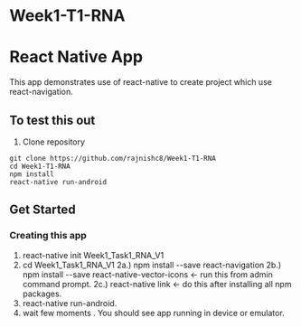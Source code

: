 # Week1-T1-RNA
# React Native App 
This app demonstrates use of react-native to create project which use react-navigation.

## To test this out

1. Clone repository   
```
git clone https://github.com/rajnishc8/Week1-T1-RNA
cd Week1-T1-RNA
npm install
react-native run-android
```

## Get Started

### Creating this app 
1.  react-native init Week1_Task1_RNA_V1
2.  cd Week1_Task1_RNA_V1
    2a.) npm install --save react-navigation
    2b.) npm install --save react-native-vector-icons  <- run this from admin command prompt. 
    2c.) react-native link        <- do this after installing all npm packages.
3. react-native run-android.
4. wait few moments . You should see app running in device or emulator. 
